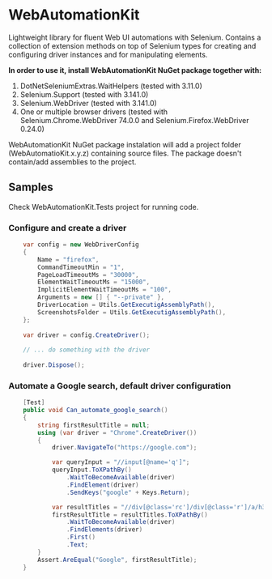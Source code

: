 # WebAutomationKit   
    
Lightweight library for fluent Web UI automations with Selenium. Contains a collection of extension methods on top of Selenium types for creating  and configuring driver instances and for manipulating elements.

__In order to use it, install WebAutomationKit NuGet package together with:__
1.   DotNetSeleniumExtras.WaitHelpers (tested with 3.11.0)
2.   Selenium.Support (tested with 3.141.0)
3.   Selenium.WebDriver (tested with 3.141.0)
4.   One or multiple browser drivers (tested with Selenium.Chrome.WebDriver 74.0.0 and Selenium.Firefox.WebDriver 0.24.0) 

WebAutomationKit NuGet package instalation will add a project folder (WebAutomatioKit.x.y.z) containing source files. The package doesn't contain/add assemblies to the project.

## Samples

Check WebAutomationKit.Tests project for running code.

### Configure and create a driver

```csharp
	var config = new WebDriverConfig
	{
		Name = "firefox",
		CommandTimeoutMin = "1",
		PageLoadTimeoutMs = "30000",
		ElementWaitTimeoutMs = "15000",
		ImplicitElementWaitTimeoutMs = "100",
		Arguments = new [] { "--private" },
		DriverLocation = Utils.GetExecutigAssemblyPath(),
		ScreenshotsFolder = Utils.GetExecutigAssemblyPath(),
    };
	
	var driver = config.CreateDriver();
	
	// ... do something with the driver
	
	driver.Dispose();
```

### Automate a Google search, default driver configuration

```csharp
	[Test]
	public void Can_automate_google_search()
	{
		string firstResultTitle = null;
		using (var driver = "Chrome".CreateDriver())
		{
			driver.NavigateTo("https://google.com");

			var queryInput = "//input[@name='q']";
			queryInput.ToXPathBy()
				.WaitToBecomeAvailable(driver)
				.FindElement(driver)
				.SendKeys("google" + Keys.Return);

			var resultTitles = "//div[@class='rc']/div[@class='r']/a/h3";
			firstResultTitle = resultTitles.ToXPathBy()
				.WaitToBecomeAvailable(driver)
				.FindElements(driver)
				.First()
				.Text;
		}
		Assert.AreEqual("Google", firstResultTitle);
	}
```

